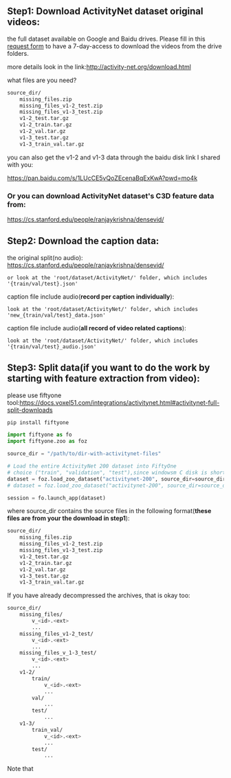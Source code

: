 ## Step1: Download ActivityNet dataset original videos:

the full dataset available on Google and Baidu drives. Please fill in this [request form](https://docs.google.com/forms/d/e/1FAIpQLSeKaFq9ZfcmZ7W0B0PbEhfbTHY41GeEgwsa7WobJgGUhn4DTQ/viewform) to have a 7-day-access to download the videos from the drive folders. 

more details look in the link:http://activity-net.org/download.html

what files are you need?

```bash
source_dir/
    missing_files.zip
    missing_files_v1-2_test.zip
    missing_files_v1-3_test.zip
    v1-2_test.tar.gz
    v1-2_train.tar.gz
    v1-2_val.tar.gz
    v1-3_test.tar.gz
    v1-3_train_val.tar.gz
```

you can also get the v1-2 and v1-3 data through the baidu disk link I shared with you: 

https://pan.baidu.com/s/1LUcCE5vQoZEcenaBqExKwA?pwd=mo4k

### Or you can download ActivityNet dataset's C3D feature data from: 

https://cs.stanford.edu/people/ranjaykrishna/densevid/

## Step2: Download the caption data:

the original split(no audio):   https://cs.stanford.edu/people/ranjaykrishna/densevid/
    
    or look at the 'root/dataset/ActivityNet/' folder, which includes '{train/val/test}.json'


caption file include audio(**record per caption individually**): 

    look at the 'root/dataset/ActivityNet/' folder, which includes 'new_{train/val/test}_data.json'


caption file include audio(**all record of video related captions**):
   
    look at the 'root/dataset/ActivityNet/' folder, which includes '{train/val/test}_audio.json'

## Step3: Split data(if you want to do the work by starting with feature extraction from video):

please use fiftyone tool:https://docs.voxel51.com/integrations/activitynet.html#activitynet-full-split-downloads

```bash
pip install fiftyone
```


```python
import fiftyone as fo
import fiftyone.zoo as foz

source_dir = "/path/to/dir-with-activitynet-files"

# Load the entire ActivityNet 200 dataset into FiftyOne
# choice ("train", "validation", "test"),since windowsm C disk is short of memory,you can use 'split' parameter to download the data partly, and move the data to another disk(such D disk) in time.
dataset = foz.load_zoo_dataset("activitynet-200", source_dir=source_dir, split="train")
# dataset = foz.load_zoo_dataset("activitynet-200", source_dir=source_dir)

session = fo.launch_app(dataset)
```

where source_dir contains the source files in the following format(**these files are from your the download in step1**):

```bash
source_dir/
    missing_files.zip
    missing_files_v1-2_test.zip
    missing_files_v1-3_test.zip
    v1-2_test.tar.gz
    v1-2_train.tar.gz
    v1-2_val.tar.gz
    v1-3_test.tar.gz
    v1-3_train_val.tar.gz
```
If you have already decompressed the archives, that is okay too:

```bash
source_dir/
    missing_files/
        v_<id>.<ext>
        ...
    missing_files_v1-2_test/
        v_<id>.<ext>
        ...
    missing_files_v_1-3_test/
        v_<id>.<ext>
        ...
    v1-2/
        train/
            v_<id>.<ext>
            ...
        val/
            ...
        test/
            ...
    v1-3/
        train_val/
            v_<id>.<ext>
            ...
        test/
            ...
```

Note that 


